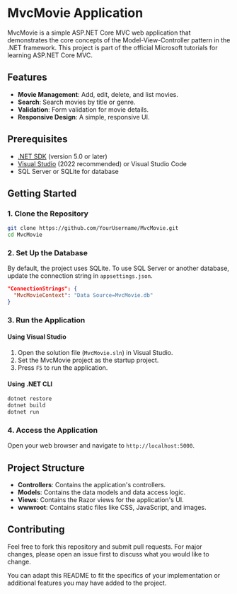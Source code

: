 # MvcMovie Application

MvcMovie is a simple ASP.NET Core MVC web application that demonstrates the core concepts of the Model-View-Controller pattern in the .NET framework. This project is part of the official Microsoft tutorials for learning ASP.NET Core MVC.

## Features

- **Movie Management**: Add, edit, delete, and list movies.
- **Search**: Search movies by title or genre.
- **Validation**: Form validation for movie details.
- **Responsive Design**: A simple, responsive UI.

## Prerequisites

- [.NET SDK](https://dotnet.microsoft.com/download) (version 5.0 or later)
- [Visual Studio](https://visualstudio.microsoft.com/) (2022 recommended) or Visual Studio Code
- SQL Server or SQLite for database

## Getting Started

### 1. Clone the Repository

```bash
git clone https://github.com/YourUsername/MvcMovie.git
cd MvcMovie
```

### 2. Set Up the Database

By default, the project uses SQLite. To use SQL Server or another database, update the connection string in `appsettings.json`.

```json
"ConnectionStrings": {
  "MvcMovieContext": "Data Source=MvcMovie.db"
}
```

### 3. Run the Application

#### Using Visual Studio

1. Open the solution file (`MvcMovie.sln`) in Visual Studio.
2. Set the MvcMovie project as the startup project.
3. Press `F5` to run the application.

#### Using .NET CLI

```bash
dotnet restore
dotnet build
dotnet run
```

### 4. Access the Application

Open your web browser and navigate to `http://localhost:5000`.

## Project Structure

- **Controllers**: Contains the application's controllers.
- **Models**: Contains the data models and data access logic.
- **Views**: Contains the Razor views for the application's UI.
- **wwwroot**: Contains static files like CSS, JavaScript, and images.

## Contributing

Feel free to fork this repository and submit pull requests. For major changes, please open an issue first to discuss what you would like to change.


You can adapt this README to fit the specifics of your implementation or additional features you may have added to the project.
